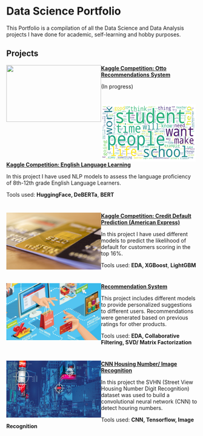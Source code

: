 # Data Science Portfolio
This Portfolio is a compilation of all the Data Science and Data Analysis projects I have done for academic, self-learning and hobby purposes. 

## Projects
<img align="left" width="250" height="150" src="https://storage.googleapis.com/kaggle-organizations/3827/thumbnail.png"> **[Kaggle Competition: Otto Recommendations System]()**

(In progress)



#

<img align="left" width="250" height="150" src="https://github.com/pyagoubi/Portfolio/blob/main/images/wm.png"> **[Kaggle Competition: English Language Learning](https://github.com/pyagoubi/kaggle-Feedback-Prize)**

In this project I have used NLP models to assess the language proficiency of 8th-12th grade English Language Learners.

Tools used: **HuggingFace, DeBERTa**, **BERT**

# 

<img align="left" width="250" height="150" src="https://github.com/pyagoubi/Portfolio/blob/main/images/cc.jpg"> **[Kaggle Competition: Credit Default Prediction (American Express)](https://github.com/pyagoubi/Credit-Default-Prediction)**

In this project I have used different models to predict the likelihood of default for customers scoring in the top 16%.  

Tools used: **EDA, XGBoost**, **LightGBM**

#
<img align="left" width="250" height="150" src="https://github.com/pyagoubi/Portfolio/blob/main/images/rec.jpeg"> **[Recommendation System](https://github.com/pyagoubi/Data-Science-Program/blob/main/Amazon_Recommendation_Systems.ipynb)**

This project includes different models to provide personalized suggestions to different users. Recommendations were generated based on previous ratings for other products.

Tools used: **EDA, Collaborative Filtering, SVD/ Matrix Factorization**

#    

<img align="left" width="250" height="150" src="https://github.com/pyagoubi/Portfolio/blob/main/images/image-recognition-header.jpg"> **[CNN Housing Number/ Image Recognition](https://github.com/pyagoubi/Data-Science-Program/blob/main/CNN.ipynb)**

In this project the SVHN (Street View Housing Number Digit Recognition) dataset was used to build a convolutional neural network (CNN) to detect houring numbers.

Tools used: **CNN, Tensorflow, Image Recognition**

